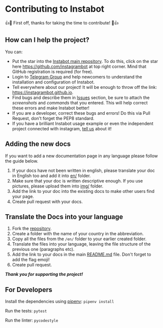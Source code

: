 # Contributing to Instabot

👍🎉 First off, thanks for taking the time to contribute! 🎉👍

## How can I help the project?

You can:
* Put the star into the [Instabot main repository](https://github.com/instagrambot). To do this, click on the star here https://github.com/instagrambot at top right corner. Mind that GitHub registration is required (for free).
* Login to [Telegram Group](https://t.me/instabotproject) and help newcomers to understand the installation and configuration of Instabot. 
* Tell everywhere about our project! It will be enough to throw off the link: https://instagrambot.github.io.
* Find bugs and describe them in [Issues](https://github.com/instagrambot/instabot/issues) section, be sure to attach the _screenshots_ and _commands_ that you entered. This will help correct these errors and make Instabot better!
* If you are a developer, correct these bugs and errors! Do this via Pull Request, don't forget the PEP8 standard.
* If you have a brilliant Instabot usage example or even the independent project connected with instagram, [tell us](https://t.me/instabotproject) about it!

## Adding the new docs
If you want to add a new documentation page in any language please follow the guide below.

1. If your docs have not been written in english, please translate your doc in English too and add it into [en/](https://github.com/instagrambot/docs/blob/master/en/) folder.
2. Make sure that your doc is written descriptive enough. If you use pictures, please upload them into [img/](https://github.com/instagrambot/docs/blob/master/img/) folder.
3. Add the link to your doc into the existing docs to make other users find your page.
4. Create pull request with your docs.

## Translate the Docs into your language

1. Fork the [repository](https://github.com/instagrambot/instabot).
2. Create a folder with the name of your country in the abbreviation.
3. Copy all the files from the `/en/` folder to your earlier created folder.
4. Translate the files into your language, leaving the file structure of the previous one (paragraphs etc).
5. Add the link to your docs in the main [README.md](https://github.com/instagrambot/docs/blob/master/README.md) file. Don't forget to add the flag emoji!
6. Create pull request.

***Thank you for supporting the project!***

## For Developers

Install the dependencies using [pipenv](https://github.com/pypa/pipenv): `pipenv install`

Run the tests: `pytest`

Run the linter: `pycodestyle`
